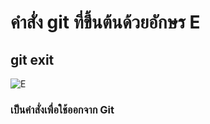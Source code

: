 # คำสั่ง git ที่ขึ้นต้นด้วยอักษร E

## git exit     

![E](https://github.com/65030179179Pattarapon/Git_A-Z_Mission_65030179/assets/144198506/25d8a133-9e76-4c02-a9ef-7daf50a50829)

### เป็นคำสั่งเพื่อใช้ออกจาก Git
